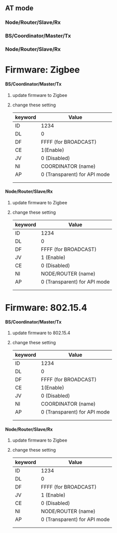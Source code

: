 ## AT mode

### 



### Node/Router/Slave/Rx





### BS/Coordinator/Master/Tx

### Node/Router/Slave/Rx

# Firmware: Zigbee

#### BS/Coordinator/Master/Tx

1. update firmware to Zigbee

2. change these setting

   | keyword | Value                        |
   | ------- | ---------------------------- |
   | ID      | 1234                         |
   | DL      | 0                            |
   | DF      | FFFF (for BROADCAST)         |
   | CE      | 1(Enable)                    |
   | JV      | 0 (Disabled)                 |
   | NI      | COORDINATOR (name)           |
   | AP      | 0 (Transparent) for API mode |
   |         |                              |
   |         |                              |



#### Node/Router/Slave/Rx

1. update firmware to Zigbee

2. change these setting

   | keyword | Value                        |
   | ------- | ---------------------------- |
   | ID      | 1234                         |
   | DL      | 0                            |
   | DF      | FFFF (for BROADCAST)         |
   | JV      | 1 (Enable)                   |
   | CE      | 0 (Disabled)                 |
   | NI      | NODE/ROUTER  (name)          |
   | AP      | 0 (Transparent) for API mode |
   |         |                              |
   |         |                              |







# Firmware: 802.15.4

#### BS/Coordinator/Master/Tx

1. update firmware to 802.15.4

2. change these setting

   | keyword | Value                        |
   | ------- | ---------------------------- |
   | ID      | 1234                         |
   | DL      | 0                            |
   | DF      | FFFF (for BROADCAST)         |
   | CE      | 1(Enable)                    |
   | JV      | 0 (Disabled)                 |
   | NI      | COORDINATOR (name)           |
   | AP      | 0 (Transparent) for API mode |
   |         |                              |
   |         |                              |



#### Node/Router/Slave/Rx

1. update firmware to Zigbee

2. change these setting

   | keyword | Value                        |
   | ------- | ---------------------------- |
   | ID      | 1234                         |
   | DL      | 0                            |
   | DF      | FFFF (for BROADCAST)         |
   | JV      | 1 (Enable)                   |
   | CE      | 0 (Disabled)                 |
   | NI      | NODE/ROUTER  (name)          |
   | AP      | 0 (Transparent) for API mode |
   |         |                              |
   |         |                              |